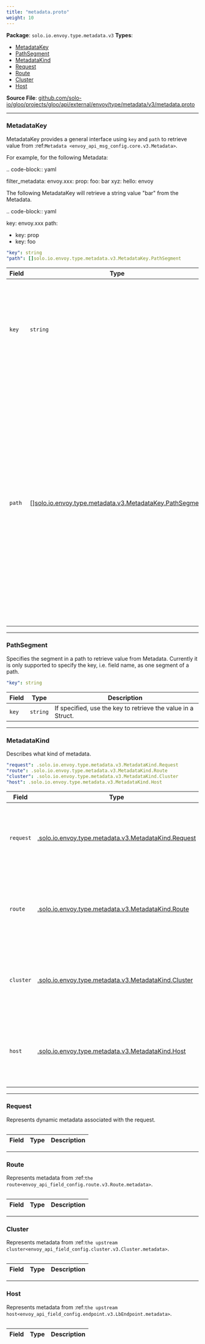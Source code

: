 ```yaml
---
title: "metadata.proto"
weight: 10
---
```


<!-- Code generated by solo-kit. DO NOT EDIT. -->


**Package**: `solo.io.envoy.type.metadata.v3` 
**Types**:


- [MetadataKey](#metadatakey)
- [PathSegment](#pathsegment)
- [MetadataKind](#metadatakind)
- [Request](#request)
- [Route](#route)
- [Cluster](#cluster)
- [Host](#host)
  



**Source File**: [github.com/solo-io/gloo/projects/gloo/api/external/envoy/type/metadata/v3/metadata.proto](https://github.com/solo-io/gloo/blob/main/projects/gloo/api/external/envoy/type/metadata/v3/metadata.proto)





---
### MetadataKey

 
MetadataKey provides a general interface using `key` and `path` to retrieve value from
:ref:`Metadata <envoy_api_msg_config.core.v3.Metadata>`.

For example, for the following Metadata:

.. code-block:: yaml

   filter_metadata:
     envoy.xxx:
       prop:
         foo: bar
         xyz:
           hello: envoy

The following MetadataKey will retrieve a string value "bar" from the Metadata.

.. code-block:: yaml

   key: envoy.xxx
   path:
   - key: prop
   - key: foo

```yaml
"key": string
"path": []solo.io.envoy.type.metadata.v3.MetadataKey.PathSegment

```

| Field | Type | Description |
| ----- | ---- | ----------- | 
| `key` | `string` | The key name of Metadata to retrieve the Struct from the metadata. Typically, it represents a builtin subsystem or custom extension. |
| `path` | [[]solo.io.envoy.type.metadata.v3.MetadataKey.PathSegment](../metadata.proto.sk/#pathsegment) | The path to retrieve the Value from the Struct. It can be a prefix or a full path, e.g. ``[prop, xyz]`` for a struct or ``[prop, foo]`` for a string in the example, which depends on the particular scenario. Note: Due to that only the key type segment is supported, the path can not specify a list unless the list is the last segment. |




---
### PathSegment

 
Specifies the segment in a path to retrieve value from Metadata.
Currently it is only supported to specify the key, i.e. field name, as one segment of a path.

```yaml
"key": string

```

| Field | Type | Description |
| ----- | ---- | ----------- | 
| `key` | `string` | If specified, use the key to retrieve the value in a Struct. |




---
### MetadataKind

 
Describes what kind of metadata.

```yaml
"request": .solo.io.envoy.type.metadata.v3.MetadataKind.Request
"route": .solo.io.envoy.type.metadata.v3.MetadataKind.Route
"cluster": .solo.io.envoy.type.metadata.v3.MetadataKind.Cluster
"host": .solo.io.envoy.type.metadata.v3.MetadataKind.Host

```

| Field | Type | Description |
| ----- | ---- | ----------- | 
| `request` | [.solo.io.envoy.type.metadata.v3.MetadataKind.Request](../metadata.proto.sk/#request) | Request kind of metadata. Only one of `request`, `route`, `cluster`, or `host` can be set. |
| `route` | [.solo.io.envoy.type.metadata.v3.MetadataKind.Route](../metadata.proto.sk/#route) | Route kind of metadata. Only one of `route`, `request`, `cluster`, or `host` can be set. |
| `cluster` | [.solo.io.envoy.type.metadata.v3.MetadataKind.Cluster](../metadata.proto.sk/#cluster) | Cluster kind of metadata. Only one of `cluster`, `request`, `route`, or `host` can be set. |
| `host` | [.solo.io.envoy.type.metadata.v3.MetadataKind.Host](../metadata.proto.sk/#host) | Host kind of metadata. Only one of `host`, `request`, `route`, or `cluster` can be set. |




---
### Request

 
Represents dynamic metadata associated with the request.

```yaml

```

| Field | Type | Description |
| ----- | ---- | ----------- | 




---
### Route

 
Represents metadata from :ref:`the route<envoy_api_field_config.route.v3.Route.metadata>`.

```yaml

```

| Field | Type | Description |
| ----- | ---- | ----------- | 




---
### Cluster

 
Represents metadata from :ref:`the upstream cluster<envoy_api_field_config.cluster.v3.Cluster.metadata>`.

```yaml

```

| Field | Type | Description |
| ----- | ---- | ----------- | 




---
### Host

 
Represents metadata from :ref:`the upstream
host<envoy_api_field_config.endpoint.v3.LbEndpoint.metadata>`.

```yaml

```

| Field | Type | Description |
| ----- | ---- | ----------- | 





<!-- Start of HubSpot Embed Code -->
<script type="text/javascript" id="hs-script-loader" async defer src="//js.hs-scripts.com/5130874.js"></script>
<!-- End of HubSpot Embed Code -->
